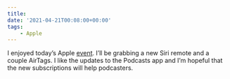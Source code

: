 ```yaml
---
title:
date: '2021-04-21T00:08:00+00:00'
tags:
    - Apple
---
```


I enjoyed today’s Apple [event](https://www.apple.com/apple-events/april-2021/). I’ll be grabbing a new Siri remote and a couple AirTags. I like the updates to the Podcasts app and I’m hopeful that the new subscriptions will help podcasters.